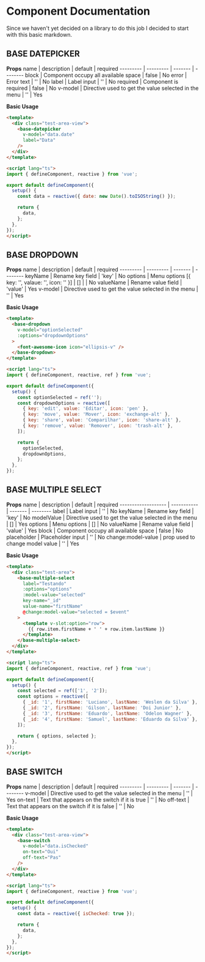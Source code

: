 # Component Documentation

Since we haven't yet decided on a library to do this job I decided to start with this basic markdown.

## BASE DATEPICKER

**Props**
name      | description | default | required
--------- | --------- | ------- | --------
block   | Component occupy all available space | false | No
error | Error text | '' | No
label   | Label input | '' | No
required   | Component is required | false | No
v-model   | Directive used to get the value selected in the menu | '' | Yes

**Basic Usage**
```html
<template>
  <div class="test-area-view">
    <base-datepicker
      v-model="data.date"
      label="Data"
    />
  </div>
</template>

<script lang="ts">
import { defineComponent, reactive } from 'vue';

export default defineComponent({
  setup() {
    const data = reactive({ date: new Date().toISOString() });

    return {
      data,
    };
  },
});
</script>
```

## BASE DROPDOWN

**Props**
name      | description | default | required
--------- | --------- | ------- | --------
keyName   | Rename key field | 'key' | No
options   | Menu options [{ key: '', valaue: '', icon: '' }] | [] | | No
valueName | Rename value field  | 'value' | Yes
v-model   | Directive used to get the value selected in the menu | '' | Yes

**Basic Usage**
```html
<template>
  <base-dropdown
    v-model="optionSelected"
    :options="dropdownOptions"
  >
    <font-awesome-icon icon="ellipsis-v" />
  </base-dropdown>
</template>

<script lang="ts">
import { defineComponent, reactive, ref } from 'vue';

export default defineComponent({
  setup() {
    const optionSelected = ref('');
    const dropdownOptions = reactive([
      { key: 'edit', value: 'Editar', icon: 'pen' },
      { key: 'move', value: 'Mover', icon: 'exchange-alt' },
      { key: 'share', value: 'Comparilhar', icon: 'share-alt' },
      { key: 'remove', value: 'Remover', icon: 'trash-alt' },
    ]);

    return {
      optionSelected,
      dropdownOptions,
    };
  },
});
```

## BASE MULTIPLE SELECT

**Props**
name                | description | default | required
------------------- | ----------- | ------- | --------
label               | Label input | '' | No
keyName             | Rename key field | 'key' | No
modelValue          | Directive used to get the value selected in the menu | [] | Yes
options             | Menu options | [] | No
valueName           | Rename value field  | 'value' | Yes
block               | Component occupy all available space | false | No
placeholder         | Placeholder input | '' | No
change:model-value  | prop used to change model value | '' | Yes

**Basic Usage**
```html
<template>
  <div class="test-area">
    <base-multiple-select
      label="Testando"
      :options="options"
      :model-value="selected"
      key-name="_id"
      value-name="firstName"
      @change:model-value="selected = $event"
    >
      <template v-slot:option="row">
        {{ row.item.firstName + ' ' + row.item.lastName }}
      </template>
    </base-multiple-select>
  </div>
</template>

<script lang="ts">
import { defineComponent, reactive, ref } from 'vue';

export default defineComponent({
  setup() {
    const selected = ref(['1', '2']);
    const options = reactive([
      { _id: '1', firstName: 'Luciano', lastName: 'Weslen da Silva' },
      { _id: '2', firstName: 'Gilson', lastName: 'Doi Junior' },
      { _id: '3', firstName: 'Eduardo', lastName: 'Odelon Wagner' },
      { _id: '4', firstName: 'Samuel', lastName: 'Eduardo da Silva' },
    ]);

    return { options, selected };
  },
});
</script>
```

## BASE SWITCH

**Props**
name      | description | default | required
--------- | --------- | ------- | --------
v-model   | Directive used to get the value selected in the menu | '' | Yes
on-text   | Text that appears on the switch if it is true | '' | No
off-text   | Text that appears on the switch if it is false | '' | No

**Basic Usage**
```html
<template>
  <div class="test-area-view">
    <base-switch
      v-model="data.isChecked"
      on-text="Oui"
      off-text="Pas"
    />
  </div>
</template>

<script lang="ts">
import { defineComponent, reactive } from 'vue';

export default defineComponent({
  setup() {
    const data = reactive({ isChecked: true });

    return {
      data,
    };
  },
});
</script>
```
